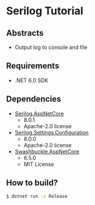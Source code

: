 # Serilog Tutorial

## Abstracts

* Output log to console and file

## Requirements

* .NET 6.0 SDK

## Dependencies

* [Serilog.AspNetCore](https://github.com/serilog/serilog-aspnetcore)
  * 8.0.1
  * Apache-2.0 license
* [Serilog.Settings.Configuration](https://github.com/serilog/serilog-settings-configuration)
  * 8.0.0
  * Apache-2.0 license
* [Swashbuckle.AspNetCore](https://github.com/domaindrivendev/Swashbuckle.AspNetCore)
  * 6.5.0
  * MIT License

## How to build?

````bat
$ dotnet run -c Release
````